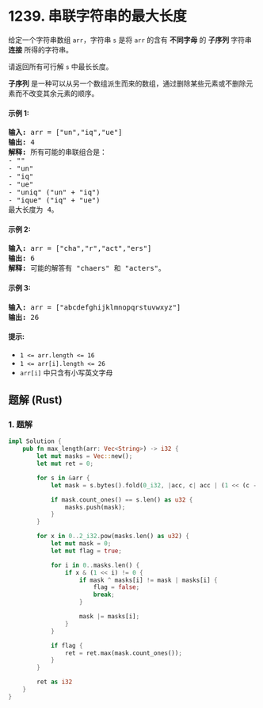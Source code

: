 # 1239. 串联字符串的最大长度
给定一个字符串数组 `arr`，字符串 `s` 是将 `arr` 的含有 **不同字母** 的 **子序列** 字符串 **连接** 所得的字符串。

请返回所有可行解 `s` 中最长长度。

**子序列** 是一种可以从另一个数组派生而来的数组，通过删除某些元素或不删除元素而不改变其余元素的顺序。

#### 示例 1:
<pre>
<strong>输入:</strong> arr = ["un","iq","ue"]
<strong>输出:</strong> 4
<strong>解释:</strong> 所有可能的串联组合是：
- ""
- "un"
- "iq"
- "ue"
- "uniq" ("un" + "iq")
- "ique" ("iq" + "ue")
最大长度为 4。
</pre>

#### 示例 2:
<pre>
<strong>输入:</strong> arr = ["cha","r","act","ers"]
<strong>输出:</strong> 6
<strong>解释:</strong> 可能的解答有 "chaers" 和 "acters"。
</pre>

#### 示例 3:
<pre>
<strong>输入:</strong> arr = ["abcdefghijklmnopqrstuvwxyz"]
<strong>输出:</strong> 26
</pre>

#### 提示:
* `1 <= arr.length <= 16`
* `1 <= arr[i].length <= 26`
* `arr[i]` 中只含有小写英文字母

## 题解 (Rust)

### 1. 题解
```Rust
impl Solution {
    pub fn max_length(arr: Vec<String>) -> i32 {
        let mut masks = Vec::new();
        let mut ret = 0;

        for s in &arr {
            let mask = s.bytes().fold(0_i32, |acc, c| acc | (1 << (c - b'a')));

            if mask.count_ones() == s.len() as u32 {
                masks.push(mask);
            }
        }

        for x in 0..2_i32.pow(masks.len() as u32) {
            let mut mask = 0;
            let mut flag = true;

            for i in 0..masks.len() {
                if x & (1 << i) != 0 {
                    if mask ^ masks[i] != mask | masks[i] {
                        flag = false;
                        break;
                    }

                    mask |= masks[i];
                }
            }

            if flag {
                ret = ret.max(mask.count_ones());
            }
        }

        ret as i32
    }
}
```
